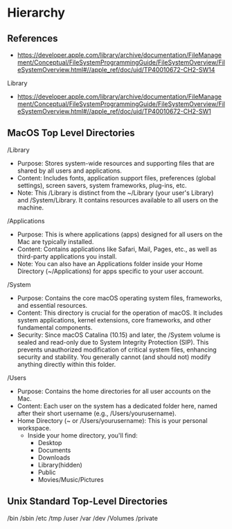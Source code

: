 # Hierarchy


## References
- https://developer.apple.com/library/archive/documentation/FileManagement/Conceptual/FileSystemProgrammingGuide/FileSystemOverview/FileSystemOverview.html#//apple_ref/doc/uid/TP40010672-CH2-SW14

Library
- https://developer.apple.com/library/archive/documentation/FileManagement/Conceptual/FileSystemProgrammingGuide/FileSystemOverview/FileSystemOverview.html#//apple_ref/doc/uid/TP40010672-CH2-SW1

## MacOS Top Level Directories
/Library
- Purpose: Stores system-wide resources and supporting files that are shared by all users and applications.
- Content: Includes fonts, application support files, preferences (global settings), screen savers, system frameworks, plug-ins, etc.
- Note: This /Library is distinct from the ~/Library (your user's Library) and /System/Library. It contains resources available to all users on the machine.

/Applications
- Purpose: This is where applications (apps) designed for all users on the Mac are typically installed.
- Content: Contains applications like Safari, Mail, Pages, etc., as well as third-party applications you install.
- Note: You can also have an Applications folder inside your Home Directory (~/Applications) for apps specific to your user account.


/System
- Purpose: Contains the core macOS operating system files, frameworks, and essential resources.
- Content: This directory is crucial for the operation of macOS. It includes system applications, kernel extensions, core frameworks, and other fundamental components.
- Security: Since macOS Catalina (10.15) and later, the /System volume is sealed and read-only due to System Integrity Protection (SIP). This prevents unauthorized modification of critical system files, enhancing security and stability. You generally cannot (and should not) modify anything directly within this folder.

/Users
- Purpose: Contains the home directories for all user accounts on the Mac.
- Content: Each user on the system has a dedicated folder here, named after their short username (e.g., /Users/yourusername).
- Home Directory (~ or /Users/yourusername): This is your personal workspace. 
  - Inside your home directory, you'll find:
    - Desktop
    - Documents
    - Downloads
    - Library(hidden)
    - Public
    - Movies/Music/Pictures

## Unix Standard Top-Level Directories
/bin
/sbin
/etc
/tmp
/user
/var
/dev
/Volumes
/private